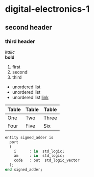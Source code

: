 # digital-electronics-1
## second header
### third header
*italic*  
**bold**  
1. first
2. second
3. third
- unordered list
- unordered list
- unordered list 
[link](https://github.com/xpecha15/digital-electronics-1)   

|  Table          |  Table            | Table    |
| ------------- | ------------- | -------- |
| One           | Two           | Three    |
| Four          | Five          | Six      |


```ruby
entity signed_adder is
  port
  (
    i      : in  std_logic;
    am     : in  std_logic;
    code   : out  std_logic_vector
  );
end signed_adder;
```
